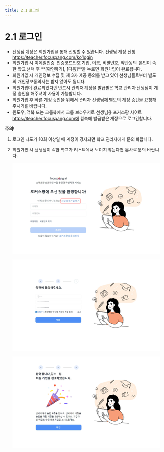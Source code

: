 ```yaml
---
title: 2.1 로그인
---
```

# 2.1 로그인

* 선생님 계정은 회원가입을 통해 신청할 수 있습니다.
  선생님 계정 신청 https://teacher.focuspang.com/ko/login
* 회원가입 시 이메일인증, 인증코드번호 기입, 이름, 비밀번호, 약관동의, 본인이 속한 학교 선택 후 **\[확인하기], \[다음]**을 누르면 회원가입이 완료됩니다.
* 회원가입 시 개인정보 수집 및 제 3자 제공 동의를 받고 있어 선생님들로부터 별도의 개인정보동의서는 받지 않아도 됩니다.
* 회원가입이 완료되었다면 반드시 관리자 계정을 발급받은 학교 관리자 선생님이 계정 승인을 해주셔야 사용이 가능합니다.
* 회원가입 후 빠른 계정 승인을 위해서 관리자 선생님께 별도의 계정 승인을 요청해 주시기를 바랍니다.
* 윈도우, 맥북 또는 크롬북에서 크롬 브라우저로 선생님용 포커스팡 사이트 https://teacher.focuspang.com에 접속해 발급받은 계정으로 로그인합니다.

**주의!**

1. 로그인 시도가 10회 이상일 때 계정이 정지되면 학교 관리자에게 문의 바랍니다.
2. 회원가입 시 선생님이 속한 학교가 리스트에서 보이지 않는다면 본사로 문의 바랍니다.

   ![](/img/teacher_2-1_01.jpg)

   ![](/img/teacher_2-1_02.jpg)

   ![](/img/teacher_2-1_03.jpg)
